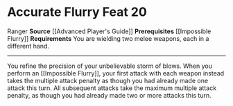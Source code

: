 ﻿---
actions: null
cost: null
element: null
feat: Accurate Flurry
frequency: null
heighten_level: null
id: '1778'
level: '20'
name: Accurate Flurry
prerequisite: '[[DATABASE/feat/Impossible Flurry|Impossible Flurry]]'
rarity: Common
requirement: You are wielding two melee weapons, each in a different hand.
school: null
source: '[[DATABASE/source/Advanced Player''s Guide|Advanced Player''s Guide]]'
subcategory: null
trait:
- '[[DATABASE/trait/Ranger|Ranger]]'
trigger: null
type: Feat

---
# Accurate Flurry <span class="item-type">Feat 20</span>

<span class="item-trait">Ranger</span>
**Source** [[Advanced Player's Guide]] 
**Prerequisites** [[Impossible Flurry]]
**Requirements** You are wielding two melee weapons, each in a different hand.

---
You refine the precision of your unbelievable storm of blows. When you perform an [[Impossible Flurry]], your first attack with each weapon instead takes the multiple attack penalty as though you had already made one attack this turn. All subsequent attacks take the maximum multiple attack penalty, as though you had already made two or more attacks this turn.